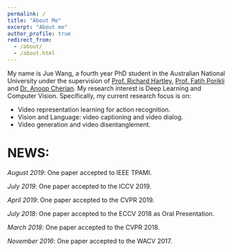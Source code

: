 ```yaml
---
permalink: /
title: "About Me"
excerpt: "About me"
author_profile: true
redirect_from: 
  - /about/
  - /about.html
---
```


My name is Jue Wang, a fourth year PhD student in the Australian National University under  the supervision of [Prof. Richard Hartley](http://users.cecs.anu.edu.au/~hartley/), [Prof. Fatih Porikli](http://www.porikli.com) and [Dr. Anoop Cherian](http://users.cecs.anu.edu.au/~cherian/). My research interest is Deep Learning and Computer Vision. 
Specifically, my current research focus is on:
* Video representation learning for action recognition.
* Vision and Language: video captioning  and video dialog.
* Video generation and video disentanglement.


NEWS:
======
*August 2019*: One paper accepted to IEEE TPAMI.

*July 2019*: One paper accepted to the ICCV 2019.

*April 2019*: One paper accepted to the CVPR 2019.

*July 2018*: One paper accepted to the ECCV 2018 as Oral Presentation.

*March 2018*: One paper accepted to the CVPR 2018.

*November 2016*: One paper accepted to the WACV 2017.